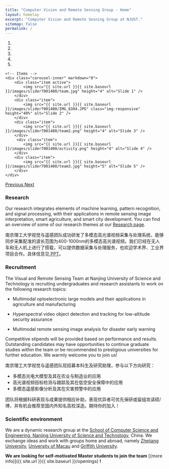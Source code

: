 ```yaml
---
title: "Computer Vision and Remote Sesning Group - Home"
layout: homelay
excerpt: "Computer Vision and Remote Sesning Group at NJUST."
sitemap: false
permalink: /
---
```


<!-- ### Vision
Our vision is to develop methodologies for designing intelligent autonomous decision-making systems that are secure and resilient against malicious adversaries and natural failures.  -->

<div markdown="0" id="carousel" class="carousel slide" data-ride="carousel" data-interval="4000" data-pause="hover" >
    <!-- Menu -->
    <ol class="carousel-indicators">
        <li data-target="#carousel" data-slide-to="0" class="active"></li>
        <li data-target="#carousel" data-slide-to="1"></li>
        <li data-target="#carousel" data-slide-to="2"></li>
        <li data-target="#carousel" data-slide-to="3"></li>
         <li data-target="#carousel" data-slide-to="4"></li>
        <!-- <li data-target="#carousel" data-slide-to="4"></li> -->
                <!-- <li data-target="#carousel" data-slide-to="4"></li> -->
    </ol>

    <!-- Items -->
    <div class="carousel-inner" markdown="0">
        <div class="item active">
            <img src="{{ site.url }}{{ site.baseurl }}/images/slider7001400/team.jpg" height="4" alt="Slide 1" />
        </div>
        <div class="item">
            <img src="{{ site.url }}{{ site.baseurl }}/images/slider7001400/IMG_8304.JPG" class="img-responsive" height="40%" alt="Slide 2" />
        </div>
        <div class="item">
            <img src="{{ site.url }}{{ site.baseurl }}/images/slider7001400/team2.png" height="4" alt="Slide 3" />
        </div>  
         <div class="item">
            <img src="{{ site.url }}{{ site.baseurl }}/images/slider7001400/activity.png" height="4" alt="Slide 4" />
        </div>
        <div class="item">
            <img src="{{ site.url }}{{ site.baseurl }}/images/slider7001400/team3.jpg" height="5" alt="Slide 5" />
        </div>  
    </div>
  <a class="left carousel-control" href="#carousel" role="button" data-slide="prev">
    <span class="glyphicon glyphicon-chevron-left" aria-hidden="true"></span>
    <span class="sr-only">Previous</span>
  </a>
  <a class="right carousel-control" href="#carousel" role="button" data-slide="next">
    <span class="glyphicon glyphicon-chevron-right" aria-hidden="true"></span>
    <span class="sr-only">Next</span>
  </a>
</div>


### Research
Our research integrates elements of machine learning, pattern recognition, and signal processing, with their applications in remote sensing image interpretation, smart agriculture, and smart city development. You can find an overview of some of our research themes at our [Research page](research).

南京理工大学视觉与遥感团队成功研发了多模态高光谱视频采集与处理系统，能够同步采集配准的波长范围为400-1000nm的多模态高光谱视频。我们已经在无人车和无人机上进行了搭载，可以提供数据采集与处理服务，也欢迎学术界、工业界项目合作。具体信息见<a href="/mvip/assets/MHSI.pptx"> PPT</a>。

### Recruitment

The Visual and Remote Sensing Team at Nanjing University of Science and Technology is recruiting undergraduates and research assistants to work on the following research topics:


- Multimodal optoelectronic large models and their applications in agriculture and manufacturing

- Hyperspectral video object detection and tracking for low-altitude security assurance

- Multimodal remote sensing image analysis for disaster early warning

Competitive stipends will be provided based on performance and results. Outstanding candidates may have opportunities to continue graduate studies within the team or be recommended to prestigious universities for further education. We warmly welcome you to join us!




南京理工大学视觉与遥感团队现招募本科生及研究助理，参与以下方向研究：


- 多模态光电大模型及其在农业与制造业的应用
- 高光谱视频目标检测与跟踪及其在低空安全保障中的应用
- 多模态遥感影像分析及其在灾害预警中的应用

团队将根据科研表现与成果提供相应补助，表现优异者可优先保研或留组攻读硕/博，并有机会推荐至国内外知名高校深造。期待你的加入！


### Scientific environment
We are a dynamic research group at the [ School of Computer Science and Engineering, Nanjing University of Science and Technology](http://www.njust.edu.cn/), China. We exchange ideas and work with groups home and abroad, namely [Zhejiang University](https://person.zju.edu.cn/ytqian), [University of Macau](https://www.fst.um.edu.mo/personal/jtzhou/) and [Griffith University](https://experts.griffith.edu.au/7205-jun-zhou). 

 **We are looking for self-motivated  Master students to join the team** [(more info)]({{ site.url }}{{ site.baseurl }}/openings) **!**


<!-- ### Our support
We are grateful for the early-career funding from [Uppsala University](http://www.it.uu.se), the [Knut and Alice Wallenberg Foundation](https://kaw.wallenberg.org/) ([Wallenberg Academy Fellow](https://kaw.wallenberg.org/en/andre-teixeira)), the [Swedish Research Council](https://www.vr.se) ([Starting Grant](https://www.vr.se/english/applying-for-funding/calls/2018-03-07-starting-grant-within-natural-and-engineering-sciences.html)), and the [Swedish Foundation for Strategic Research](https://strategiska.se) ([Future Research Leaders Grant](https://strategiska.se/en/research/ongoing-research/framtidens-forskningsledare-7/)).

<div class="row">

<div class="col-sm-3 clearfix vcenter">
<img src="{{ site.url }}{{ site.baseurl }}/images/logopic/UU_logo_4f125px.png" style="width: 125px">

</div>

<div class="col-sm-3 clearfix vcenter">
<img src="{{ site.url }}{{ site.baseurl }}/images/logopic/KAW_Logotype_Large.png" style="width: 125px">

</div>

<div class="col-sm-3 clearfix vcenter">
<img src="{{ site.url }}{{ site.baseurl }}/images/logopic/svart_fyrkant_eng.png" style="width: 120px">

</div>

<div class="col-sm-2 clearfix vcenter">
<img src="{{ site.url }}{{ site.baseurl }}/images/logopic/ssf_gb_rgb-300x247.png" style="width: 124px">

</div>

</div>

See our funding and ongoing projects at our [Funding page](funding).
  -->
 